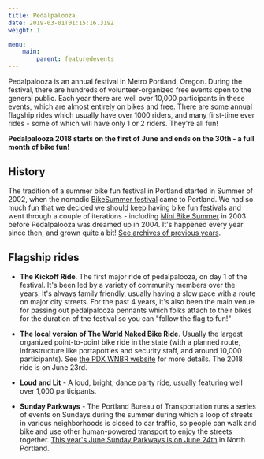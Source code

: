 ```yaml
---
title: Pedalpalooza
date: 2019-03-01T01:15:16.319Z
weight: 1

menu:
    main:
        parent: featuredevents
---
```

Pedalpalooza is an annual festival in Metro Portland, Oregon.  During the festival, there are hundreds of volunteer-organized free events open to the general public.  Each year there are well over 10,000 participants in these events, which are almost entirely on bikes and free.  There are some annual flagship rides which usually have over 1000 riders, and many first-time ever rides - some of which will have only 1 or 2 riders.  They're all fun!

**Pedalpalooza 2018 starts on the first of June and ends on the 30th - a full month of bike fun!**

## History

The tradition of a summer bike fun festival in Portland started in Summer of 2002, when the nomadic [BikeSummer festival](http://criticalmass.wikia.com/wiki/Bike_Summer!) came to Portland.  We had so much fun that we decided we should keep having bike fun festivals and went through a couple of iterations - including [Mini Bike Summer](https://www.portlandmercury.com/news/summer-bike-events/Content?oid=29035) in 2003 before Pedalpalooza was dreamed up in 2004.  It's happened every year since then, and grown quite a bit! [See archives of previous years](/archive/pedal-palooza-archives/).

## Flagship rides

- **The Kickoff Ride**.  The first major ride of pedalpalooza, on day 1 of the festival. It's been led by a variety of community members over the years.  It's always family friendly, usually having a slow pace with a route on major city streets. For the past 4 years, it's also been the main venue for passing out pedalpalooza pennants which folks attach to their bikes for the duration of the festival so you can "follow the flag to fun!"

- **The local version of The World Naked Bike Ride**.  Usually the largest organized point-to-point bike ride in the state (with a planned route, infrastructure like portapotties and security staff, and around 10,000 participants). See [the PDX WNBR website](http://pdxwnbr.org) for more details.  The 2018 ride is on June 23rd.

- **Loud and Lit** - A loud, bright, dance party ride, usually featuring well over 1,000 participants.

- **Sunday Parkways** - The Portland Bureau of Transportation runs a series of events on Sundays during the summer during which a loop of streets in various neighborhoods is closed to car traffic, so people can walk and bike and use other human-powered transport to enjoy the streets together.  [This year's June Sunday Parkways is on June 24th](https://www.portlandoregon.gov/transportation/67622) in North Portland.



